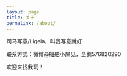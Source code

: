 ```yaml
---
layout: page
title: 关于
permalink: /about/
---
```


司马写意/Ligeia，叫我写意就好

联系方式：微博@船舶小屋见，企鹅576820290

欢迎来找我玩！
